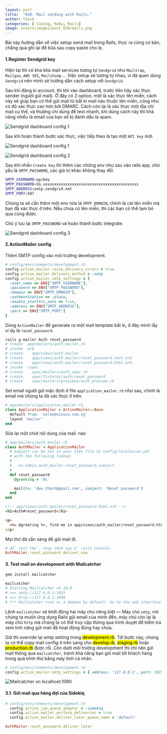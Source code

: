 ```yaml
---
layout: post
title:  "030. Mail sending with Rails."
author: thach
categories: [ Coding, Ruby, Rails]
image: assets/images/post_030/mails.png
---
```

Bài này hướng dẫn về việc setup send mail trong Rails, thực ra cũng cơ bản, chẳng qua ghi lại để bữa sau copy paste cho lẹ.

#### 1.Register Sendgrid key
Hiện tại thì có kha khá mail services tương tự `Sendgrid` như `Mailtrap`, `Mailgun`, `AWS SES`, `Mailchimp` ... Việc setup sẽ tương tự nhau, vì đã quen dùng `Sendgrid` nên mình sẽ hướng dẫn cách setup với `Sendgrid`.

Sau khi đăng kí account, thì khi vào dashboard, trước tiên hãy xác thực sender (người gửi mail). Ở đây có 2 option, một là xác thực tên miền, cách này sẽ giúp bạn có thể gửi mail từ bất kì mail nào thuộc tên miền, cũng như có độ xác thực cao hơn bởi DMARC. Cách còn lại là xác thực một địa chỉ mail cụ thể, và thường chỉ dùng để test nhanh, khi dùng cách này thì khả năng nhiều là email của bạn sẽ bị đánh dấu là spam.

![Sendgrid dashboard config 1]({{site.baseurl}}/assets/images/post_030/sendgrid_sender_verify.png)

Sau khi hoàn thành bước xác thực, việc tiếp theo là tạo một `API key` mới.

![Sendgrid dashboard config 1]({{site.baseurl}}/assets/images/post_030/sendgrid_smtp_1.png)

![Sendgrid dashboard config 2]({{site.baseurl}}/assets/images/post_030/sendgrid_smtp_2.png)

Sau khi nhấn `Create key` thì thêm các những env như sau vào rails app, chủ yếu là `SMTP_PASSWORD`, các giá trị khác không thay đổi.
```sh
SMTP_USERNAME=apikey
SMTP_PASSWORD=SG.xxxxxxxxxxxxxxxxxxxxxxxxxxxxxxxxxxxxxxxxxxx
SMTP_ADDRESS=smtp.sendgrid.net
SMTP_PORT=587
```
Chúng ta sẽ cần thêm một env nữa là `SMTP_DOMAIN`, chính là cái tên miền mà bạn đã xác thực ở trên. Nếu chưa có tên miền, thì các bạn có thể tạm bỏ qua cũng được.

Chú ý lưu lại `SMTP_PASSWORD` và hoàn thành bước integrate.

![Sendgrid dashboard config 3]({{site.baseurl}}/assets/images/post_030/sendgrid_smtp_3.png)

#### 2.ActionMailer config
Thêm SMTP config vào môi trường development.
```ruby
# config/environments/development.rb
config.action_mailer.raise_delivery_errors = true
config.action_mailer.delivery_method = :smtp
config.action_mailer.smtp_settings = {
  :user_name => ENV["SMTP_USERNAME"],
  :password => ENV["SMTP_PASSWORD"],
  :domain => ENV["SMTP_DOMAIN"],
  :authentication => :plain,
  :enable_starttls_auto => true,
  :address => ENV["SMTP_ADDRESS"],
  :port => ENV["SMTP_PORT"]
}
```
Dùng `ActionMailer` để generate ra một mail template bất kì, ở đây mình lấy ví dụ là `reset_password`.
```sh
rails g mailer Auth reset_password
# create  app/mailers/auth_mailer.rb
# invoke  erb
# create    app/views/auth_mailer
# create    app/views/auth_mailer/reset_password.text.erb
# create    app/views/auth_mailer/reset_password.html.erb
# invoke  rspec
# create    spec/mailers/auth_spec.rb
# create    spec/fixtures/auth/reset_password
# create    spec/mailers/previews/auth_preview.rb
```
Set email người gửi mặc định ở file `application_mailer.rb` như sau, chính là email mà chúng ta đã xác thực ở trên.
```ruby
# app/mailers/application_mailer.rb
class ApplicationMailer < ActionMailer::Base
  default from: 'nolan@vinova.com.sg'
  layout 'mailer'
end
```
Sửa lại một chút nội dung của mail. nào
```ruby
# app/mailers/auth_mailer.rb
class AuthMailer < ApplicationMailer
  # Subject can be set in your I18n file at config/locales/en.yml
  # with the following lookup:
  #
  #   en.admin.auth_mailer.reset_password.subject
  #
  def reset_password
    @greeting = 'Hi'

    mail(to: 'dev.thach@gmail.com', subject: 'Reset password')
  end
end
```
```html
<!-- app/views/auth_mailer/reset_password.html.erb -->
<h1>Auth#reset_password</h1>

<p>
  <%= @greeting %>, find me in app/views/auth_mailer/reset_password.html.erb
</p>

```
Mọi thứ đã sẵn sàng để gửi mail đi.
```ruby
# để test thử, chạy lệnh sau ở rails console
AuthMailer.reset_password.deliver_now
```

#### 3. Test mail on development with Mailcatcher

```sh
gem install mailcatcher

mailcatcher
# Starting MailCatcher v0.10.0
# ==> smtp://127.0.0.1:1025
# ==> http://127.0.0.1:1080
# *** MailCatcher runs as a daemon by default. Go to the web interface to quit.
```

Lệnh `mailcatcher` sẽ khởi động hai máy chủ riêng biệt — Máy chủ `smtp`, nơi chúng ta muốn ứng dụng Rails gửi email của mình đến, máy chủ còn lại là máy chủ `http` mà chúng ta có thể truy cập thông qua trình duyệt để kiểm tra xem tính năng gửi mail đã hoạt động đúng hay chưa.

Giờ thì override lại smtp setting trong <mark>development.rb</mark>. Tới bước này, chúng ta có thể copy mail config ở trên sang cho <mark>develop.rb</mark>, <mark>staging.rb</mark> hoặc <mark>production.rb</mark> được rồi. Còn dưới môi trường development thì chỉ nên gửi mail thông qua `mailcatcher`, tránh khả năng bạn gửi mail tới khách hàng trong quá trình thử bằng máy tính cá nhân.

```ruby
# config/environments/development.rb
config.action_mailer.smtp_settings = { address: '127.0.0.1', port: 1025 }
```
![Mailcatcher on localhost:1080]({{site.baseurl}}/assets/images/post_030/mailcatcher.png)

#### 3.1. Gửi mail qua hàng đợi của Sidekiq

```ruby
# config/environments/development.rb
  config.active_job.queue_adapter = :sidekiq
  config.action_mailer.perform_deliveries = true
  config.action_mailer.deliver_later_queue_name = 'default'
```

```ruby
AuthMailer.reset_password.deliver_later
```
